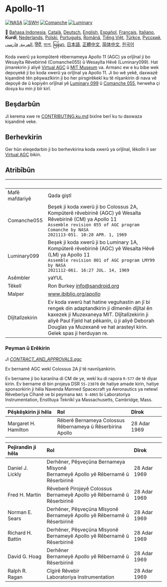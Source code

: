 # Apollo-11

[![NASA][1]][2]
[![SWH]][SWH_URL]
[![Comanche]][ComancheMilestone]
[![Luminary]][LuminaryMilestone]

🎌
[Bahasa Indonesia][ID],
[Català][CA],
[Deutsch][DE],
[English][EN],
[Español][ES],
[Français][FR],
[Italiano][IT],
**Kurdî**,
[Nederlands][NL],
[Polski][PL],
[Português][PT_BR],
[Română][RO],
[Tiếng Việt][VI],
[Türkçe][TR],
[Русский][RU],
[العربية][AR],
[فارسی][FA],
[हिंदी][HI_IN],
[বাংলা][BD_BN],
[မြန်မာ][MM],
[日本語][JA],
[正體中文][ZH_TW],
[简体中文][ZH_CN],
[한국어][KO_KR]

[AR]:README.ar.md
[BD_BN]:README.bd_bn.md
[CA]:README.ca.md
[CZ]:README.cz.md
[DE]:README.de.md
[EN]:README.md
[ES]:README.es.md
[FA]:README.fa.md
[FR]:README.fr.md
[HI_IN]:README.hi_in.md
[ID]:README.id.md
[IT]:README.it.md
[JA]:README.ja.md
[KO_KR]:README.ko_kr.md
[KU]:README.ku.md
[MM]:README.mm.md
[PL]:README.pl.md
[PT_BR]:README.pt_br.md
[RO]:README.ro.md
[RU]:README.ru.md
[TR]:README.tr.md
[VI]:README.vi.md
[ZH_CN]:README.zh_cn.md
[ZH_TW]:README.zh_tw.md
[NL]:README.nl.md

Koda xwerû ya kompûterê rêbernameya Apollo 11 (AGC) ya orîjînal ji bo Wesayîta Rêvebirinê (Comanche055) û Wesayîta Hêvê (Luminary099). Hat jimarekirin ji aliyê [Virtual AGC][3] û [MIT Museum][4] va. Armanc ew e ku bibe wek depoyekê ji bo koda xwerû ya orîjînal ya Apollo 11. Ji bo wê yekê, daxwazê kişandinê tên pêşwazîkirin ji bo her pirsgirêkekî ku tê nîşankirin di nava vê depoyê de û kopiyên orîjînal yê [Luminary 099][5] û [Comanche 055][6], herweha çi dosya ku min ji bîr kirî.

## Beşdarbûn

Ji kerema xwe re [CONTRIBUTING.ku.md][7] bixîne berî ku tu daxwaza kişandinê veke.

## Berhevkirin

Ger hûn eleqedarbin ji bo berhevkirina koda xwerû ya orîjînal, lêkolîn li ser [Virtual AGC][8] bikin.

## Atribîbûn

&nbsp;         | &nbsp;
:------------- | :-----
Mafê mafdariyê      | Qada giştî
Comanche055    | Beşek ji koda xwerû ji bo Colossus 2A, Kompûterê rêvebirinê (AGC) yê Wesaîta Rêvebirinê (CM) ya Apollo 11<br>`Assemble revision 055 of AGC program Comanche by NASA`<br>`2021113-051. 10:28 APR. 1, 1969`
Luminary099    | Beşek ji koda xwerû ji bo Luminary 1A, Kompûterê rêvebirinê (AGC) yê Wesaîta Hêvê (LM) ya Apollo 11<br>`Assemble revision 001 of AGC program LMY99 by NASA`<br>`2021112-061. 16:27 JUL. 14, 1969`
Asêmbler      | yaYUL
Têkelî        | Ron Burkey <info@sandroid.org>
Malper        | www.ibiblio.org/apollo
Dîjîtalîzekirin | Ev koda xwerû hat hatine veguhastin an jî bi rengek din adaptandkirin ji dîmenên dîjîtal ên kaxezek ji Muzexaneya MIT. Dîjîtalîzekirin ji aliyê Paul Fjeld hat pêkanîn, û ji aliyê Deborah Douglas ya Muzexanê ve hat arasteyî kirin. Gelek spas ji herduyan re.

### Peyman û Erêkirin

*Ji [CONTRACT_AND_APPROVALS.agc]*

Ev bernamê AGC wekî Colossus 2A jî tê navnîşankirin.

Ev bername ji bo karanîna di CM de ye, wekî ku di rapora `R-577` de tê diyar kirin. Ev bername di bin projeya DSR `55-23870` de hatiye amade kirin, hatiye sponsorkirin ji hêla Navenda Manned Spacecraft ya Aeronautics ya netewî Rêveberiya Cîhanê ve bi peymana `NAS 9-4065` bi Laboratoriya Instrumentation, Enstîtuya Teknîkî ya Massachusetts, Cambridge, Mass.

Pêşkêşkirin ji hêla         | Rol | Dîrok
:------------------- | :--- | :---
Margaret H. Hamilton | Rêberê Bernameya Colossus<br>Rêbernameya û Rêserbirina Apollo | 28 Adar 1969

Pejirandin ji hêla       | Rol | Dîrok
:---------------- | :--- | :---
Daniel J. Lickly  | Derhêner, Pêşveçûna Bernameya Mîsyonê<br>Bernameyê Apollo yê Rêbernamê û Rêserbirinê | 28 Adar 1969
Fred H. Martin    | Rêveberê Pirojeyê Colossus<br>Bernameyê Apollo yê Rêbernamê û Rêserbirinê | 28 Adar 1969
Norman E. Sears   | Derhêner, Pêşveçûna Mîsyonê<br>Bernameyê Apollo yê Rêbernamê û Rêserbirinê | 28 Adar 1969
Richard H. Battin | Derhêner, Pêşveçûna Mîsyonê<br>Bernameyê Apollo yê Rêbernamê û Rêserbirinê | 28 Adar 1969
David G. Hoag     | Derhêner<br>Bernameyê Apollo yê Rêbernamê û Rêserbirinê | 28 Adar 1969
Ralph R. Ragan    | Cîgirê Rêvebir<br>Laboratoriya Instrumentation | 28 Adar 1969

[CONTRACT_AND_APPROVALS.agc]:https://github.com/chrislgarry/Apollo-11/blob/master/Comanche055/CONTRACT_AND_APPROVALS.agc
[1]:https://flat.badgen.net/badge/NASA/Mission%20Overview/0B3D91
[2]:https://www.nasa.gov/mission_pages/apollo/missions/apollo11.html
[3]:http://www.ibiblio.org/apollo/
[4]:http://web.mit.edu/museum/
[5]:http://www.ibiblio.org/apollo/ScansForConversion/Luminary099/
[6]:http://www.ibiblio.org/apollo/ScansForConversion/Comanche055/
[7]:https://github.com/chrislgarry/Apollo-11/blob/master/CONTRIBUTING.ku.md
[8]:https://github.com/rburkey2005/virtualagc
[SWH]:https://flat.badgen.net/badge/Software%20Heritage/Archive/0B3D91
[SWH_URL]:https://archive.softwareheritage.org/browse/origin/https://github.com/chrislgarry/Apollo-11/
[Comanche]:https://flat.badgen.net/github/milestones/chrislgarry/Apollo-11/1
[ComancheMilestone]:https://github.com/chrislgarry/Apollo-11/milestone/1
[Luminary]:https://flat.badgen.net/github/milestones/chrislgarry/Apollo-11/2
[LuminaryMilestone]:https://github.com/chrislgarry/Apollo-11/milestone/2
